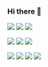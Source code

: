 ### Hi there 👋

<!--
**luizihara/luizihara** is a ✨ _special_ ✨ repository because its `README.md` (this file) appears on your GitHub profile.

Here are some ideas to get you started:

- 🔭 I’m currently working on ...
- 🌱 I’m currently learning ...
- 👯 I’m looking to collaborate on ...
- 🤔 I’m looking for help with ...
- 💬 Ask me about ...
- 📫 How to reach me: ...
- 😄 Pronouns: ...
- ⚡ Fun fact: ...
-->

<img src="https://img.icons8.com/officel/64/000000/ruby-programming-language.png"/> <img src="https://img.icons8.com/fluent/64/000000/console.png"/> <img src="https://img.icons8.com/color/64/000000/java-coffee-cup-logo.png"/>

<img src="https://img.icons8.com/color/64/000000/linux.png"/> <img src="https://img.icons8.com/color/64/000000/docker.png"/> <img src="https://img.icons8.com/color/64/000000/kubernetes.png"/>

<img src="https://img.icons8.com/color/64/000000/play-station.png"/> <img src="https://img.icons8.com/color/64/000000/nintendo-switch.png"/> <img src="https://img.icons8.com/fluent/64/000000/steam.png"/> <img src="https://img.icons8.com/fluent/64/000000/battle-net.png"/> 
